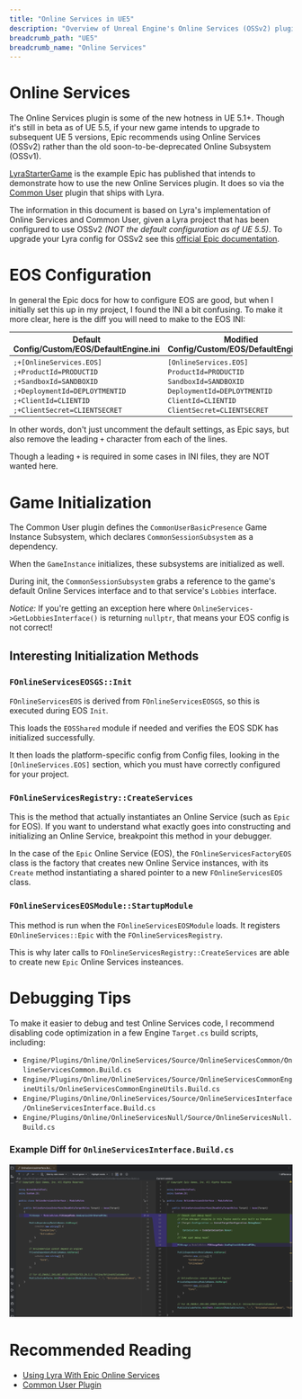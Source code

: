 ```yaml
---
title: "Online Services in UE5"
description: "Overview of Unreal Engine's Online Services (OSSv2) plugin"
breadcrumb_path: "UE5"
breadcrumb_name: "Online Services"
---
```


# Online Services

The Online Services plugin is some of the new hotness in UE 5.1+.
Though it's still in beta as of UE 5.5, if your new game intends to upgrade
to subsequent UE 5 versions, Epic recommends using Online Services (OSSv2)
rather than the old soon-to-be-deprecated Online Subsystem (OSSv1).

[LyraStarterGame](/UE5/LyraStarterGame/) is the example Epic has published
that intends to demonstrate how to use the new Online Services plugin.
It does so via the
[Common User](https://dev.epicgames.com/documentation/en-us/unreal-engine/common-user-plugin-in-unreal-engine-for-lyra-sample-game)
plugin that ships with Lyra.

The information in this document is based on Lyra's implementation of
Online Services and Common User, given a Lyra project that has been configured
to use OSSv2 *(NOT the default configuration as of UE 5.5)*.
To upgrade your Lyra config for OSSv2 see this
[official Epic documentation](https://dev.epicgames.com/documentation/en-us/unreal-engine/common-user-plugin-in-unreal-engine-for-lyra-sample-game#usingtheonlineservicesplugin).


# EOS Configuration

In general the Epic docs for how to configure EOS are good, but when I initially set this up in
my project, I found the INI a bit confusing.  To make it more clear, here is the diff you will
need to make to the EOS INI:

| Default Config/Custom/EOS/DefaultEngine.ini                                                                                                                                      | Modified Config/Custom/EOS/DefaultEngine.ini                                                                                                                                              |
|---|---|
| <code>;+[OnlineServices.EOS]<br/>;+ProductId=PRODUCTID<br/>;+SandboxId=SANDBOXID<br/>;+DeploymentId=DEPLOYTMENTID<br/>;+ClientId=CLIENTID<br/>;+ClientSecret=CLIENTSECRET</code> | <code>[OnlineServices.EOS]<br/>ProductId=PRODUCTID<br/>SandboxId=SANDBOXID<br/>DeploymentId=DEPLOYTMENTID<br/>ClientId=CLIENTID<br/>ClientSecret=CLIENTSECRET</code> |

In other words, don't just uncomment the default settings, as Epic says,
but also remove the leading `+` character from each of the lines.

Though a leading `+` is required in some cases in INI files, they are NOT wanted here.

# Game Initialization

The Common User plugin defines the `CommonUserBasicPresence` Game Instance Subsystem, which
declares `CommonSessionSubsystem` as a dependency.

When the `GameInstance` initializes, these subsystems are initialized as well.

During init, the `CommonSessionSubsystem` grabs a reference to the game's default Online Services
interface and to that service's `Lobbies` interface.

*Notice:* If you're getting an exception here where
`OnlineServices->GetLobbiesInterface()`
is returning `nullptr`, that means your EOS config is not correct!


## Interesting Initialization Methods

### `FOnlineServicesEOSGS::Init`

`FOnlineServicesEOS` is derived from `FOnlineServicesEOSGS`, so this is executed during EOS `Init`.

This loads the `EOSShared` module if needed and verifies the EOS SDK has initialized successfully.

It then loads the platform-specific config from Config files, looking in the `[OnlineServices.EOS]` section,
which you must have correctly configured for your project.

### `FOnlineServicesRegistry::CreateServices`

This is the method that actually instantiates an Online Service (such as `Epic` for EOS).
If you want to understand what exactly goes into constructing and initializing an Online Service,
breakpoint this method in your debugger.

In the case of the `Epic` Online Service (EOS), the `FOnlineServicesFactoryEOS` class is the factory
that creates new Online Service instances, with its `Create` method instantiating a shared pointer
to a new `FOnlineServicesEOS` class.

### `FOnlineServicesEOSModule::StartupModule`

This method is run when the `FOnlineServicesEOSModule` loads.
It registers `EOnlineServices::Epic` with the `FOnlineServicesRegistry`.

This is why later calls to `FOnlineServicesRegistry::CreateServices`
are able to create new `Epic` Online Services insteances.

# Debugging Tips

To make it easier to debug and test Online Services code, I recommend disabling code optimization
in a few Engine `Target.cs` build scripts, including:

- `Engine/Plugins/Online/OnlineServices/Source/OnlineServicesCommon/OnlineServicesCommon.Build.cs`
- `Engine/Plugins/Online/OnlineServices/Source/OnlineServicesCommonEngineUtils/OnlineServicesCommonEngineUtils.Build.cs`
- `Engine/Plugins/Online/OnlineServices/Source/OnlineServicesInterface/OnlineServicesInterface.Build.cs`
- `Engine/Plugins/Online/OnlineServicesNull/Source/OnlineServicesNull.Build.cs`

### Example Diff for `OnlineServicesInterface.Build.cs`

[![OnlineServicesInterface.Build.cs Diff Screenshot](./screenshots/OnlineServicesInterface.Build.cs.diff.png)](./screenshots/OnlineServicesInterface.Build.cs.diff.png)


# Recommended Reading

- [Using Lyra With Epic Online Services](https://dev.epicgames.com/documentation/en-us/unreal-engine/using-lyra-with-epic-online-services-in-unreal-engine)
- [Common User Plugin](https://dev.epicgames.com/documentation/en-us/unreal-engine/common-user-plugin-in-unreal-engine-for-lyra-sample-game)

